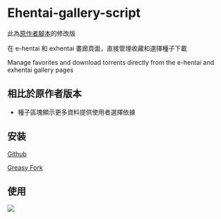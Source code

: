 # Ehentai-gallery-script
此為[原作者腳本](https://github.com/cpuopt/Ehentai-gallery-script)的修改版

在 e-hentai 和 exhentai 畫廊頁面，直接管理收藏和選擇種子下載

Manage favorites and download torrents directly from the e-hentai and exhentai gallery pages

## 相比於原作者版本
- 種子區塊顯示更多資料提供使用者選擇依據

## 安装

[Github](https://github.com/bennyz327/Ehentai-gallery-script/raw/main/Ehentai-gallery-script.user.js)

[Greasy Fork](https://greasyfork.org/zh-TW/scripts/491873-ehentai%E7%94%BB%E5%BB%8A%E6%94%B6%E8%97%8F%E5%8A%A9%E6%89%8B-bennychou-%E8%87%AA%E7%94%A8%E4%BF%AE%E6%94%B9%E7%89%88)

## 使用

![](https://cd.xfan.top/f/1PC0/Ehentai-gallery-script.jpg)
